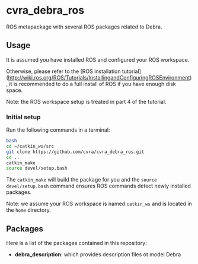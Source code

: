 cvra_debra_ros
==============

ROS metapackage with several ROS packages related to Debra.


Usage
-----

It is assumed you have installed ROS and configured your ROS workspace.

Otherwise, please refer to the [ROS installation tutorial]
(http://wiki.ros.org/ROS/Tutorials/InstallingandConfiguringROSEnvironment),
it is recommended to do a full install of ROS if you have enough disk space.

Note: the ROS workspace setup is treated in part 4 of the tutorial.

### Initial setup

Run the following commands in a terminal:
```sh
bash
cd ~/catkin_ws/src
git clone https://github.com/cvra/cvra_debra_ros.git
cd ..
catkin_make
source devel/setup.bash
```

The `catkin_make` will build the package for you and the
`source devel/setup.bash` command ensures ROS commands detect newly installed
packages.

Note: we assume your ROS workspace is named `catkin_ws` and is located in the
`home` directory.


Packages
--------

Here is a list of the packages contained in this repository:
* **debra_description**: which provides description files ot model Debra
